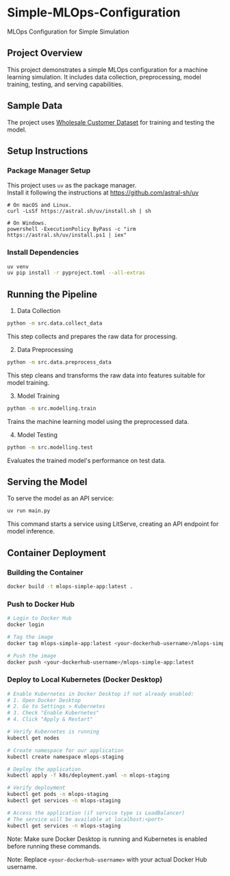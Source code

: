 # Simple-MLOps-Configuration
MLOps Configuration for Simple Simulation

## Project Overview
This project demonstrates a simple MLOps configuration for a machine learning simulation. It includes data collection, preprocessing, model training, testing, and serving capabilities.

## Sample Data
The project uses [Wholesale Customer Dataset](https://archive.ics.uci.edu/dataset/292/wholesale+customers) for training and testing the model.

## Setup Instructions

### Package Manager Setup
This project uses `uv` as the package manager.<br>Install it following the instructions at https://github.com/astral-sh/uv

```
# On macOS and Linux.
curl -LsSf https://astral.sh/uv/install.sh | sh

# On Windows.
powershell -ExecutionPolicy ByPass -c "irm https://astral.sh/uv/install.ps1 | iex"
```

### Install Dependencies
```bash
uv venv
uv pip install -r pyproject.toml --all-extras
```

## Running the Pipeline

1. Data Collection
```bash
python -m src.data.collect_data
```
This step collects and prepares the raw data for processing.

2. Data Preprocessing
```bash
python -m src.data.preprocess_data
```
This step cleans and transforms the raw data into features suitable for model training.

3. Model Training
```bash
python -m src.modelling.train
```
Trains the machine learning model using the preprocessed data.

4. Model Testing
```bash
python -m src.modelling.test
```
Evaluates the trained model's performance on test data.

## Serving the Model
To serve the model as an API service:
```bash
uv run main.py
```
This command starts a service using LitServe, creating an API endpoint for model inference.

## Container Deployment

### Building the Container
```bash
docker build -t mlops-simple-app:latest .
```

### Push to Docker Hub
```bash
# Login to Docker Hub
docker login

# Tag the image
docker tag mlops-simple-app:latest <your-dockerhub-username>/mlops-simple-app:latest

# Push the image
docker push <your-dockerhub-username>/mlops-simple-app:latest
```

### Deploy to Local Kubernetes (Docker Desktop)
```bash
# Enable Kubernetes in Docker Desktop if not already enabled:
# 1. Open Docker Desktop
# 2. Go to Settings > Kubernetes
# 3. Check "Enable Kubernetes"
# 4. Click "Apply & Restart"

# Verify Kubernetes is running
kubectl get nodes

# Create namespace for our application
kubectl create namespace mlops-staging

# Deploy the application
kubectl apply -f k8s/deployment.yaml -n mlops-staging

# Verify deployment
kubectl get pods -n mlops-staging
kubectl get services -n mlops-staging

# Access the application (if service type is LoadBalancer)
# The service will be available at localhost:<port>
kubectl get services -n mlops-staging
```

Note: Make sure Docker Desktop is running and Kubernetes is enabled before running these commands.

Note: Replace `<your-dockerhub-username>` with your actual Docker Hub username.
